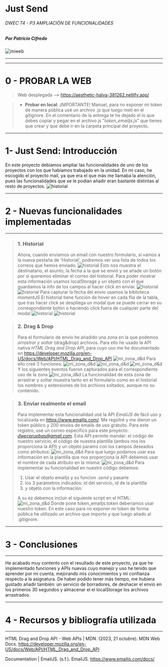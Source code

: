 # Just Send

###### DWEC T4 - P3 AMPLIACIÓN DE FUNCIONALIDADES

##### *Por Patricio Cifredo*

![miweb](/recursos/Captura.JPG)

******
***
0 - PROBAR LA WEB
=

> Web desplegada --> https://aesthetic-halva-381262.netlify.app/


> * **Probar en local**: ¡IMPORTANTE! Manuel, para
> no exponer mi token de manera pública 
> usé un archivo .js que luego
> metí en el gitignore. En el 
> comentario de la entrega te he dejado el
> lo que debes copiar y pegar en el archivo js "*token_emailjs.js*" que tienes que crear y que
> debe ir en la carpeta principal
> del proyecto.

***
1- Just Send: Introducción
=

En este proyecto debíamos ampliar las funcionalidades de 
uno de los proyectos con los que habíamos trabajado en la unidad.
En mi caso, he escogido el proyecto mail, ya que era
el que más me llamaba la atención, pues las funcionalidades
que se le podían añadir eran bastante distintas al resto
de proyectos.
![historial](/recursos/Captura.JPG)
***
2 - Nuevas funcionalidades implementadas
=
***
> ### 1. Historial
> Ahora, cuando enviamos un email con nuestro formulario,
> si vamos a la nueva pestaña de 'Historial', podremos
> ver una lista de todos los correos que hemos enviado.
> ![historial](/recursos/2.jpg)
> Esto nos muestra el destinatario, el asunto, la fecha
> a la que se envió y se añade un botón por si queremos
> eliminar el correo del historial.
> Para poder mostrar esta información usamos localStorage y un objeto
> con el que guardamos la info de los campos al hacer click en enviar.
> ![historial](/recursos/3.JPG)
> ![historial](/recursos/4.JPG)
> Para capturar la fecha del envio usamos la
> biblioteca *momentJS*
> El historial tiene función de hover en cada fila
> de la tabla, que tras hacer click se despliega un modal
> que se puede cerrar en su correspondiente botón
> o haciendo click fuera de cualquier parte del modal
> ![historial](/recursos/13.JPG)
> ![historial](/recursos/14.JPG)

> ### 2. Drag & Drop
> Para el formulario de envío he añadido una zona
> en la que podemos *arrastrar y soltar* (drag&drop)
> archivos. Para ello he usado la API nativa
> *HTML Drag and Drop API*, para cuyo uso me he documentado
> en https://developer.mozilla.org/en-US/docs/Web/API/HTML_Drag_and_Drop_API
> ![mi_zona_d&d](/recursos/5.JPG)
> Para ello creé 3 funciones:
> ![mi_zona_d&d](/recursos/6.JPG)
> ![mi_zona_d&d](/recursos/7.JPG)
> ![mi_zona_d&d](/recursos/8.JPG)
> Y los siguientes eventos fueron capturados
> para el correspondiente uso de la zona
> ![mi_zona_d&d](/recursos/9.JPG)
> La funcionalidad de esta zona de arrastrar y soltar
> muestra tanto en el formulario como en el historial
> los nombres y extensiones de los archivos soltados, aunque
> no su contenido.


> ### 3. Enviar realmente el email
> Para implementar esta funcionalidad
> usé la API *EmailJS* de fácil uso y localizada
> en https://www.emailjs.com/.
> Me regsitré y me dieron un token público y 200 envíos de emails
> de uso gratuito. Para este registro, usé un correo específico
> para este proyecto: *dwecpruebas@gmail.com*.
> Esta API permite mandar: el código de nuestro servicio,
> el código de nuestra plantilla (ambos
> nos los proporciona la API) y un objeto params
> con los campos deseados como atributos:
> ![mi_zona_d&d](/recursos/10.JPG)
> Para que luego podamos usar esa información
> en la plantilla que nos proporciona la API
> debemos usar el nombre de cada atributo en la misma:
> ![mi_zona_d&d](/recursos/11.JPG)
> Para implementar su funcionalidad en nuestro código debemos:
> 1. Usar el objeto emailjs y su funcion *.send* y pasarle
> 2. los 3 parámetros indicados: id del servicio, id de la plantilla
> 3. y objeto con la información.
> 
> A su ez debemos incluir el siguiente script en
> el HTML:
> ![mi_zona_d&d](/recursos/12.JPG)
> Donde pone token_emailjs.token
> deberíamos usar nuestro token.
> En este caso para no exponer mi token
> de forma pública he utilizado un archivo
> que importo y que luego añado al .gitignore.
>
***

3 - Conclusiones
=
***

He acabado muy contento con el resultado
de este proyecto, ya que he implementado
funciones y APIs nuevas cuyo manejo
y uso he tenido que aprender por mi cuenta,
mejorando mis conocimientos y mi confianza
respecto a la asignatura. De haber podido tener más tiempo,
me hubiera gustado añadir también: un servicio de borradores,
de deshacer el envío en los primeros 30 segundos
y almacenar el el localStorage los archivos arrastrados.
***
4 - Recursos y bibliografía utilizada
=
***

HTML Drag and Drop API - Web APIs | MDN. (2023, 21 octubre). MDN Web Docs. 
https://developer.mozilla.org/en-US/docs/Web/API/HTML_Drag_and_Drop_API

Documentation | EmailJS. (s.f.). EmailJS. 
https://www.emailjs.com/docs/
